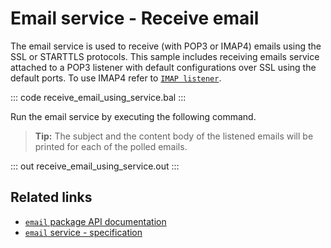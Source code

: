 # Email service - Receive email

The email service is used to receive (with POP3 or IMAP4) emails using the SSL or STARTTLS protocols. This sample includes receiving emails service attached to a POP3 listener with default configurations over SSL using the default ports. To use IMAP4 refer to [`IMAP listener`](https://lib.ballerina.io/ballerina/email/latest/classes/ImapListener).

::: code receive_email_using_service.bal :::

Run the email service by executing the following command.

>**Tip:** The subject and the content body of the listened emails will be printed for each of the polled emails.

::: out receive_email_using_service.out :::

## Related links
- [`email` package API documentation](https://lib.ballerina.io/ballerina/email/latest/)
- [`email` service - specification](https://ballerina.io/spec/email/#4-service)
